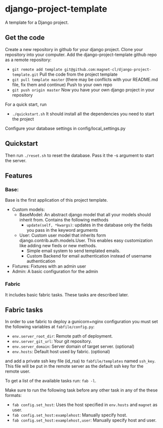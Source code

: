 # django-project-template

A template for a Django project.

## Get the code
Create a new repository in github for your django project.
Clone your repository into your computer.
Add the django-project-template github repo as a remote repository:
* `git remote add template
  git@github.com:magnet-cl/django-project-template.git`
Pull the code from the project template
* `git pull template master` (there may be conflicts with your README.md file,
  fix them and continue)
Push to your own repo
* `git push origin master`
Now you have your own django project in your repository

For a quick start, run 
* `./quickstart.sh`
It should install all the dependencies you need to start the project

Configure your database settings in config/local_settings.py

## Quickstart
Then run `./reset.sh` to reset the database. Pass it the -s argument to start
the server.

## Features

### Base: 
Base is the first application of this project template.

* Custom models:
    * BaseModel: An abstract django model that all your models should inherit
      from. Contains the following methods
       * `update(self, *kwargs)`: updates in the database only the fields you
         pass in the keyword arguments
    * User: Custom user model that inherits form
      django.contrib.auth.models.User. This enables easy customization like
      adding new fieds or new methods. 
       * Simple email system to send templated emails.
       * Custom Backend for email authentication instead of username
         authentication
* Fixtures: Fixtures with an admin user
* Admin: A basic configuration for the admin

### Fabric
It includes basic fabric tasks. These tasks are described later.

## Fabric tasks

In order to use fabric to deploy a gunicorn+nginx configuration you must set
the following variables at `fabfile/config.py`:
* `env.server_root_dir`: Remote path of deployment.
* `env.server_git_url`: Your git repository.
* `env.server_domain`: Server domain of target server. (optional)
* `env.hosts`: Default host used by fabric. (optional)

and add a private ssh key file (id_rsa) to `fabfile/templates` named
`ssh_key`. This file will be put in the remote server as the default ssh key
for the remote user.

To get a list of the available tasks run: `fab -l`. 

Make sure to run the following task before any other task in any of the these
formats:
* `fab config.set_host`: Uses the host specified in `env.hosts` and `magnet`
  as user.
* `fab config.set_host:examplehost`: Manually specify host.
* `fab config.set_host:examplehost,user`: Manually specify host and user.
